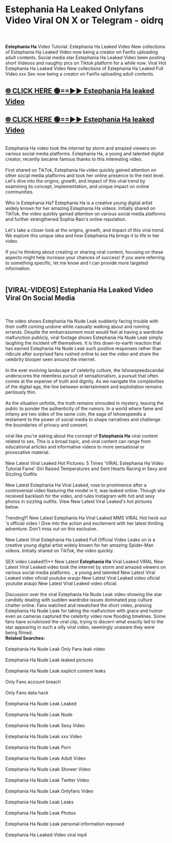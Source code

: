 <h1> Estephania Ha Leaked Onlyfans Video Viral ON X or Telegram - oidrq </h1>

# 
<br>
<strong>Estephania Ha</strong> Video Tutorial. Estephania Ha Leaked Video New collections of  Estephania Ha Leaked Video now being a creator on Fanfix uploading adult contents. Social media star Estephania Ha Leaked Video been posting short Videoos and naughty pics on Tiktok platform for a while now. Viral Hot Estephania Ha Leaked Video New collections of Estephania Ha Leaked Full Video xxx Sex now being a creator on Fanfix uploading adult contents.
<br>

## [🌐 CLICK HERE 🟢==►► Estephania Ha leaked Video ](https://onlyclips.site?title=Estephania_Ha&ref=git)


## [🌐 CLICK HERE 🟢==►► Estephania Ha leaked Video ](https://onlyclips.site?title=Estephania_Ha&ref=git)

<br>
Estephania Ha video took the internet by storm and amazed viewers on various social media platforms. Estephania Ha, a young and talented digital creator, recently became famous thanks to this interesting video.
<br><br>
First shared on TikTok, Estephania Ha video quickly gained attention on other social media platforms and took her online presence to the next level. Let's dive into the origins, growth, and impact of this viral trend by examining its concept, implementation, and unique impact on online communities.
<br><br>
Who is Estephania Ha? Estephania Ha is a creative young digital artist widely known for her amazing Estephania Ha videos. Initially shared on TikTok, the video quickly gained attention on various social media platforms and further strengthened Sophia Rain's online reputation.
<br><br>
Let's take a closer look at the origins, growth, and impact of this viral trend. We explore this unique idea and how Estephania Ha brings it to life in her video.
<br><br>
If you're thinking about creating or sharing viral content, focusing on these aspects might help increase your chances of success! If you were referring to something specific, let me know and I can provide more targeted information.
<br><br>
<h2>[VIRAL-VIDEOS] Estephania Ha Leaked Video Viral On Social Media</h2>
<br><br>
The video shows Estephania Ha Nude Leak suddenly facing trouble with their outfit coming undone while casually walking about and running errands. Despite the embarrassment most would feel at having a wardrobe malfunction publicly, viral footage shows Estephania Ha Nude Leak simply laughing the incident off themselves. It is this down-to-earth reaction that has earned Estephania Ha Nude Leak such positive responses rather than ridicule after surprised fans rushed online to see the video and share the celebrity blooper seen around the internet.
<br><br>
In the ever evolving landscape of celebrity culture, the Ishowspeedscandal underscores the relentless pursuit of sensationalism, a pursuit that often comes at the expense of truth and dignity. As we navigate the complexities of the digital age, the line between entertainment and exploitation remains perilously thin.
<br><br>
As the situation unfolds, the truth remains shrouded in mystery, leaving the public to ponder the authenticity of the rumors. In a world where fame and infamy are two sides of the same coin, the saga of Ishowspeedis a testament to the power of social media to shape narratives and challenge the boundaries of privacy and consent.
<br><br>
viral like you're asking about the concept of <strong>Estephania Ha</strong> viral content related to sex. This is a broad topic, and viral content can range from educational articles and informative videos to more sensational or provocative material.
<br><br>
New Latest Viral Leaked Hot Pictures: 5 Times 'VIRAL Estephania Ha Video Tutorial Fame' Girl Raised Temperatures and Sent Hearts Racing in Sexy and Sizzling Outfits
<br><br>
New Latest Estephania Ha Viral Leaked, rose to prominence after a controversial video featuring the model in it, was leaked online. Though she received backlash for the video, and rules Instagram with hot and sexy photos in sizzling outfits. View New Latest Viral Leaked's hot pictures below.
<br><br>
Trending!!! New Latest Estephania Ha Viral Leaked MMS VIRAL Hot heck out 's official video ! Dive into the action and excitement with her latest thrilling adventure. Don't miss out on this exclusive.
<br><br>
New Latest Viral Estephania Ha Leaked Full Official Video Leaks on  is a creative young digital artist widely known for her amazing Spider-Man videos. Initially shared on TikTok, the video quickly.
<br><br>
SEX video Leaked!!)** New Latest <strong>Estephania Ha</strong> Viral Leaked VIRAL New Latest Viral Leaked video took the internet by storm and amazed viewers on various social media platforms. , a young and talented New Latest Viral Leaked video oficial youtube araujo New Latest Viral Leaked video oficial youtube araujo New Latest Viral Leaked video oficial.
<br><br>
Discussion over the viral Estephania Ha Nude Leak video showing the star candidly dealing with sudden wardrobe issues dominated pop culture chatter online. Fans watched and rewatched the short video, praising Estephania Ha Nude Leak for taking the malfunction with grace and humor even as cameras captured the celebrity video now flooding timelines. Some fans have scrutinized the viral clip, trying to discern what exactly led to the star appearing in such a silly viral video, seemingly unaware they were being filmed.
<br>
<strong>Related Searches:</strong>
<br><br>
Estephania Ha Nude Leak Only Fans leak video
<br><br>
Estephania Ha Nude Leak leaked pictures
<br><br>
Estephania Ha Nude Leak explicit content leaks
<br><br>
Only Fans account breach
<br><br>
Only Fans data hack
<br><br>
Estephania Ha Nude Leak Leaked
<br><br>
Estephania Ha Nude Leak Nude
<br><br>
Estephania Ha Nude Leak Sexy Video
<br><br>
Estephania Ha Nude Leak xxx Video
<br><br>
Estephania Ha Nude Leak Porn
<br><br>
Estephania Ha Nude Leak Adult Video
<br><br>
Estephania Ha Nude Leak Shower Video
<br><br>
Estephania Ha Nude Leak Twitter Video
<br><br>
Estephania Ha Nude Leak Onlyfans Video
<br><br>
Estephania Ha Nude Leak Leaks
<br><br>
Estephania Ha Nude Leak Photos
<br><br>
Estephania Ha Nude Leak personal information exposed
<br><br>
Estephania Ha Leaked Video viral mp4